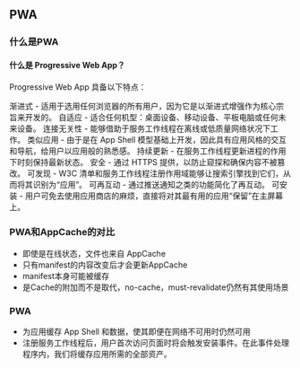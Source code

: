 ## PWA

### 什么是PWA

#### 什么是 Progressive Web App？

Progressive Web App 具备以下特点：

渐进式 - 适用于选用任何浏览器的所有用户，因为它是以渐进式增强作为核心宗旨来开发的。
自适应 - 适合任何机型：桌面设备、移动设备、平板电脑或任何未来设备。
连接无关性 - 能够借助于服务工作线程在离线或低质量网络状况下工作。
类似应用 - 由于是在 App Shell 模型基础上开发，因此具有应用风格的交互和导航，给用户以应用般的熟悉感。
持续更新 - 在服务工作线程更新进程的作用下时刻保持最新状态。
安全 - 通过 HTTPS 提供，以防止窥探和确保内容不被篡改。
可发现 - W3C 清单和服务工作线程注册作用域能够让搜索引擎找到它们，从而将其识别为“应用”。
可再互动 - 通过推送通知之类的功能简化了再互动。
可安装 - 用户可免去使用应用商店的麻烦，直接将对其最有用的应用“保留”在主屏幕上。

### PWA和AppCache的对比

+ 即使是在线状态，文件也来自 AppCache
+ 只有manifest的内容改变后才会更新AppCache
+ manifest本身可能被缓存
+ 是Cache的附加而不是取代，no-cache，must-revalidate仍然有其使用场景

### PWA

+ 为应用缓存 App Shell 和数据，使其即便在网络不可用时仍然可用
+ 注册服务工作线程后，用户首次访问页面时将会触发安装事件。在此事件处理程序内，我们将缓存应用所需的全部资产。
  